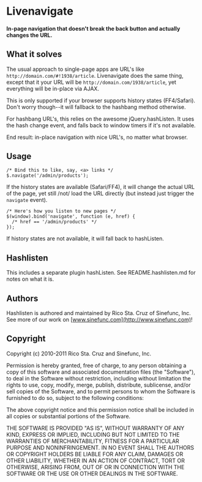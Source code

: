 Livenavigate
============

#### In-page navigation that doesn't break the back button and actually changes the URL.

What it solves
--------------

The usual approach to single-page apps are URL's like
`http://domain.com/#!1938/article`. Livenavigate does the same thing,
except that it your URL will be `http://domain.com/1938/article`, yet
everything will be in-place via AJAX.

This is only supported if your browser supports history states (FF4/Safari).
Don't worry though--it will fallback to the hashbang method otherwise.

For hashbang URL's, this relies on the awesome jQuery.hashListen. It
uses the hash change event, and falls back to window timers if it's not
available.

End result: in-place navigation with nice URL's, no matter what browser.

Usage
-----

    /* Bind this to like, say, <a> links */
    $.navigate('/admin/products');

If the history states are available (Safari/FF4), it will change the actual URL
of the page, yet still /not/ load the URL directly (but instead just trigger the
`navigate` event).

    /* Here's how you listen to new pages */
    $(window).bind('navigate', function (e, href) {
      /* href == '/admin/products' */
    });

If history states are not available, it will fall back to hashListen.

Hashlisten
----------

This includes a separate plugin hashListen. See README.hashlisten.md for
notes on what it is.

Authors
-------

Hashlisten is authored and maintained by Rico Sta. Cruz of Sinefunc, Inc.
See more of our work on [www.sinefunc.com](http://www.sinefunc.com)!

Copyright
---------

Copyright (c) 2010-2011 Rico Sta. Cruz and Sinefunc, Inc.

Permission is hereby granted, free of charge, to any person obtaining
a copy of this software and associated documentation files (the
"Software"), to deal in the Software without restriction, including
without limitation the rights to use, copy, modify, merge, publish,
distribute, sublicense, and/or sell copies of the Software, and to
permit persons to whom the Software is furnished to do so, subject to
the following conditions:

The above copyright notice and this permission notice shall be
included in all copies or substantial portions of the Software.

THE SOFTWARE IS PROVIDED "AS IS", WITHOUT WARRANTY OF ANY KIND,
EXPRESS OR IMPLIED, INCLUDING BUT NOT LIMITED TO THE WARRANTIES OF
MERCHANTABILITY, FITNESS FOR A PARTICULAR PURPOSE AND
NONINFRINGEMENT. IN NO EVENT SHALL THE AUTHORS OR COPYRIGHT HOLDERS BE
LIABLE FOR ANY CLAIM, DAMAGES OR OTHER LIABILITY, WHETHER IN AN ACTION
OF CONTRACT, TORT OR OTHERWISE, ARISING FROM, OUT OF OR IN CONNECTION
WITH THE SOFTWARE OR THE USE OR OTHER DEALINGS IN THE SOFTWARE.
